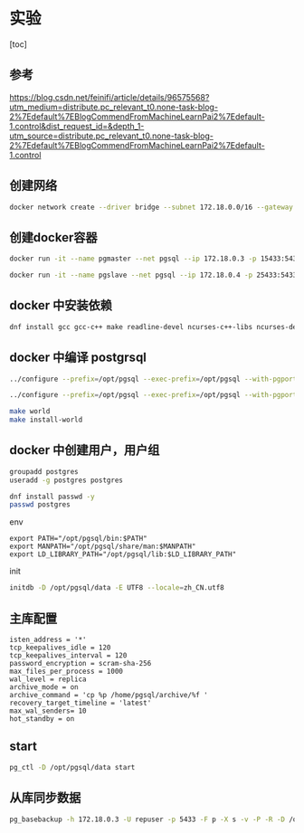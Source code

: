 # 实验

[toc]

## 参考

<https://blog.csdn.net/feinifi/article/details/96575568?utm_medium=distribute.pc_relevant_t0.none-task-blog-2%7Edefault%7EBlogCommendFromMachineLearnPai2%7Edefault-1.control&dist_request_id=&depth_1-utm_source=distribute.pc_relevant_t0.none-task-blog-2%7Edefault%7EBlogCommendFromMachineLearnPai2%7Edefault-1.control>

## 创建网络

```bash
docker network create --driver bridge --subnet 172.18.0.0/16 --gateway 172.18.0.1 pgsql
```

## 创建docker容器

```bash
docker run -it --name pgmaster --net pgsql --ip 172.18.0.3 -p 15433:5433 -v /mnt/T1000/downs/used/postgresql-13.1:/srv/postgresql registry.cn-hangzhou.aliyuncs.com/panla/centos8_base:v1 bash

docker run -it --name pgslave --net pgsql --ip 172.18.0.4 -p 25433:5433 -v /mnt/T1000/downs/used/postgresql-13.1:/srv/postgresql registry.cn-hangzhou.aliyuncs.com/panla/centos8_base:v1 bash
```

## docker 中安装依赖

```bash
dnf install gcc gcc-c++ make readline-devel ncurses-c++-libs ncurses-devel zlib-devel openssl-devel libuuid-devel llvm-toolset llvm-devel cmake-filesystem llvm llvm-libs pam-devel glibc-common langpacks-zh_CN passwd -y
```

## docker 中编译 postgrsql

```bash
../configure --prefix=/opt/pgsql --exec-prefix=/opt/pgsql --with-pgport=5433  --with-openssl --with-uuid=e2fs --with-llvm --with-pam

../configure --prefix=/opt/pgsql --exec-prefix=/opt/pgsql --with-pgport=5433 --with-openssl --with-uuid=e2fs --with-llvm --with-pam

make world
make install-world
```

## docker 中创建用户，用户组

```bash
groupadd postgres
useradd -g postgres postgres

dnf install passwd -y
passwd postgres
```

env

```text
export PATH="/opt/pgsql/bin:$PATH"
export MANPATH="/opt/pgsql/share/man:$MANPATH"
export LD_LIBRARY_PATH="/opt/pgsql/lib:$LD_LIBRARY_PATH"
```

init

```bash
initdb -D /opt/pgsql/data -E UTF8 --locale=zh_CN.utf8
```

## 主库配置

```text
isten_address = '*'
tcp_keepalives_idle = 120
tcp_keepalives_interval = 120
password_encryption = scram-sha-256
max_files_per_process = 1000
wal_level = replica
archive_mode = on
archive_command = 'cp %p /home/pgsql/archive/%f '
recovery_target_timeline = 'latest'
max_wal_senders= 10
hot_standby = on
```

## start

```bash
pg_ctl -D /opt/pgsql/data start
```

## 从库同步数据

```bash
pg_basebackup -h 172.18.0.3 -U repuser -p 5433 -F p -X s -v -P -R -D /opt/pgsql/data
```
